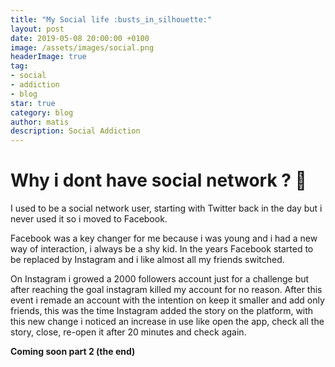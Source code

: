 ```yaml
---
title: "My Social life :busts_in_silhouette:"
layout: post
date: 2019-05-08 20:00:00 +0100
image: /assets/images/social.png
headerImage: true
tag:
- social
- addiction
- blog
star: true
category: blog
author: matis
description: Social Addiction
---
```

# Why i dont have social network ? 🤔
I used to be a social network user, starting with Twitter back in the day but i never used it so i moved to Facebook.

Facebook was a key changer for me because i was young and i had a new way of interaction, i always be a shy kid.
In the years Facebook started to be replaced by Instagram and i like almost all my friends switched.

On Instagram i growed a 2000 followers account just for a challenge but after reaching the goal instagram killed my account for no reason.
After this event i remade an account with the intention on keep it smaller and add only friends, this was the time Instagram added the story on the platform, with this new change i noticed an increase in use like open the app, check all the story, close, re-open it after 20 minutes and check again.

__Coming soon part 2 (the end)__
